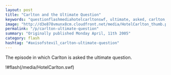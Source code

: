 ```yaml
---
layout: post
title: "Carlton and the Ultimate Question"
keywords: "questionflashmediahotelcarltonswf, ultimate, asked, carlton, episode"
image: "http://d3e878vmunx8cm.cloudfront.net/media/HotelCarlton_thumb.png"
permalink: "/p/carlton-ultimate-question"
summary: "Originally published Monday April, 11th 2005"
category: flash
hashtag: "#axisofstevil_carlton-ultimate-question"
---
```


The episode in which Carlton is asked the ultimate question.

!#flash(/media/HotelCarlton.swf)
